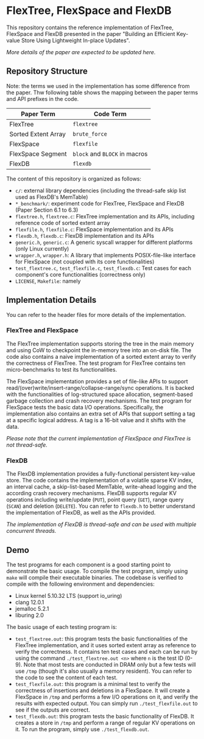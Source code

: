 # FlexTree, FlexSpace and FlexDB

This repository contains the reference implementation of FlexTree, FlexSpace and FlexDB presented in the paper
"Building an Efficient Key-value Store Using Lightweight In-place Updates".

*More details of the paper are expected to be updated here.*

## Repository Structure

Note: the terms we used in the implementation has some difference from the paper.
Thw following table shows the mapping between the paper terms and API prefixes in the code.

| Paper Term | Code Term |
| --- | --- |
| FlexTree | `flextree` |
| Sorted Extent Array | `brute_force` |
| FlexSpace | `flexfile` |
| FlexSpace Segment | `block` and `BLOCK` in macros |
| FlexDB | `flexdb` |

The content of this repository is organized as follows:
- `c/`: external library dependencies (including the thread-safe skip list used as FlexDB's MemTable)
- `*_benchmark/`: experiment code for FlexTree, FlexSpace and FlexDB (Paper Section 6.1 to 6.3)
- `flextree.h`, `flextree.c`: FlexTree implementation and its APIs, including reference code of sorted extent array
- `flexfile.h`, `flexfile.c`: FlexSpace implementation and its APIs
- `flexdb.h`, `flexdb.c`: FlexDB implementation and its APIs
- `generic.h`, `generic.c`: A generic syscall wrapper for different platforms (only Linux currently)
- `wrapper.h`, `wrapper.h`: A library that implements POSIX-file-like interface for FlexSpace
(not coupled with its core functionalities)
- `test_flextree.c`, `test_flexfile.c`, `test_flexdb.c`: Test cases for each component's core functionalities
(correctness only)
- `LICENSE`, `Makefile`: namely

## Implementation Details

You can refer to the header files for more details of the implementation.

### FlexTree and FlexSpace

The FlexTree implementation supports storing the tree in the main memory and using CoW to checkpoint the in-memory
tree into an on-disk file.
The code also contains a naive implementation of a sorted extent array to verify the correctness of FlexTree.
The test program for FlexTree contains ten micro-benchmarks to test its functionalities.

The FlexSpace implementation provides a set of file-like APIs to support
read/(over)write/insert-range/collapse-range/sync operations.
It is backed with the functionalities of log-structured space allocation,
segment-based garbage collection and crash recovery mechanisms.
The test program for FlexSpace tests the basic data I/O operations.
Specifically, the implementation also contains an extra set of APIs that support
setting a tag at a specific logical address.
A tag is a 16-bit value and it shifts with the data.

*Please note that the current implementation of FlexSpace and FlexTree is not thread-safe.*

### FlexDB

The FlexDB implementation provides a fully-functional persistent key-value store.
The code contains the implementation of a volatile sparse KV index, an interval cache,
a skip-list-based MemTable, write-ahead logging and the according crash recovery mechanisms.
FlexDB supports regular KV operations including write/update (`PUT`), point query (`GET`), range query (`SCAN`)
and deletion (`DELETE`).
You can refer to `flexdb.h` to better understand the implementation of FlexDB, as well as the APIs provided.

*The implementation of FlexDB is thread-safe and can be used with multiple concurrent threads.*

## Demo

The test programs for each component is a good starting point to demonstrate the basic usage.
To compile the test program, simply using `make` will compile their executable binaries.
The codebase is verified to compile with the following environment and dependencies:

- Linux kernel 5.10.32 LTS (support io_uring)
- clang 12.0.1
- jemalloc 5.2.1
- liburing 2.0

The basic usage of each testing program is:

- `test_flextree.out`: this program tests the basic functionalities of the FlexTree implementation, and it uses sorted
extent array as reference to verify the correctness. It contains ten test cases and each can be run by using the
command `./test_flextree.out <n>` where `n` is the test ID (0-9). Note that most tests are conducted in DRAM only but
a few tests will use `/tmp` (though it's also usually a memory resident). You can refer to the code to see the content
of each test.
- `test_flexfile.out`: this program is a minimal test to verify the correctness of insertions and deletions in a
FlexSpace. It will create a FlexSpace in `/tmp` and performs a few I/O operations on it, and verify the results with
expected output. You can simply run `./test_flexfile.out` to see if the outputs are correct.
- `test_flexdb.out`: this program tests the basic functionality of FlexDB. It creates a store in `/tmp` and perform a
range of regular KV operations on it. To run the program, simply use `./test_flexdb.out`.
